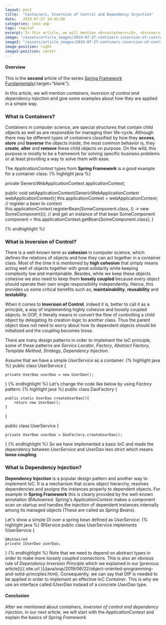 ```yaml
---
layout: post
title:  "Containers, Inversion of Control and Dependency Injection"
date:   2019-07-27 14:45:00
categories: java oop
tags: regular
excerpt: In this article, we will mention <b>containers</b>, <b>inversion of control</b> and <b>dependency injection</b> and give some examples about how they are applied in a simple way.
image: "/assets/article_images/2019-07-27-continers-inversion-of-control-and-dependency-injection/containers-ioc-di.png"
image2: "/assets/article_images/2019-07-27-continers-inversion-of-control-and-dependency-injection/containers-ioc-di-mobile.png"
image-position: right
image2-position: center
---
```

#### Overview
This is the **second** article of the series [Spring Framework Fundamentals](https://github.com/yavuztas/java-spring-fundamentals){:target="blank"}.

In this article, we will mention *containers, inversion of control and dependency injection* and give some examples about how they are applied in a simple way.
### What is Containers?
Containers in computer science, are special structures that contain child objects as well as are responsible for managing their life-cycle. Although there may be different types of containers classified by how they **access**, **store** and **traverse** the objects inside, the most common behavior is, they **create**, **alter** and **remove** these child objects on purpose. On the wild, this purpose is mostly to be a framework for solving specific business problems or at least providing a way to solve them with ease.

The *ApplicationContext* types from **Spring Framework** is a good example for a container class:
{% highlight java %}

private GenericWebApplicationContext applicationContext;

public void setApplicationContext(GenericWebApplicationContext webApplicationContext){
    this.applicationContext = webApplicationContext;
    // register a bean to context
    this.applicationContext.registerBean(SomeComponent.class, () -> new SomeComponent());
    // and get an instance of that bean
    SomeComponent component = this.applicationContext.getBean(SomeComponent.class);
}

{% endhighlight %}
### What is Inversion of Control?
There is a well-known term as **cohesion** in computer science, which defines the relations of objects and how they can act together in a container class. Most of the time it is mentioned by **high cohesion** that simply means acting well of objects together with great solidarity while keeping complexity low and maintainable. Besides, while we keep these objects cohesive we also need to keep them **loosely coupled** because every object should operate their own single responsibility independently. Hence, this provides us some critical benefits such as; **maintainability**, **reusability** and **testability**.

When it comes to **Inversion of Control**, indeed it is, better to call it as a *principle*, a way of implementing highly cohesive and loosely coupled objects. In OOP, it literally means to convert the flow of controlling a child object by delegating its creation logic to another class. Thus the parent object does not need to worry about how its dependent objects should be initialized and the coupling becomes loose.

There are many design patterns in order to implement the IoC principle, some of these patterns are *Service Locator*, *Factory*, *Abstract Factory*, *Template Method*, *Strategy*, *Dependency Injection*.

Assume that we have a simple *UserService* as a container:
{% highlight java %}
public class UserService {

    private UserDao userDao = new UserDao();

}
{% endhighlight %}
Let's change the code like below by using *Factory* pattern:
{% highlight java %}
public class DaoFactory {

    public static UserDao createUserDao(){
        return new UserDao();
    }

}

public class UserService {

    private UserDao userDao = DaoFactory.createUserDao();

}
{% endhighlight %}
So we have implemented a basic IoC and made the dependency between *UserService* and *UserDao* less strict which means **loose coupling**.
### What is Dependency Injection?
**Dependency Injection** is a popular design pattern and another way to implement IoC. It is a mechanism that scans object hierarchy, resolves dependencies and assigns the instances properly to dependent objects. For example in **Spring Framework** this is clearly provided by the well-known annotation *@Autowired*. Spring's *ApplicationContext* makes a component scan on startup and handles the injection of dependent instances internally among its managed objects (These are called as *Spring Beans*).

Let's show a simple DI over a spring bean defined as *UserService*:
{% highlight java %}
@Service
public class UserService implements IUserService {

    @Autowired
    private IUserDao userDao;

}
{% endhighlight %}
Note that we need to depend on abstract types in order to make more *loosely coupled* connections. This is also an obvious rule of *Dependency Inversion Principle* which we explained in our [previous article]({{ site.url }}/java/oop/2019/06/22/object-oriented-programming-and-solid-principles.html). Consequently, we can say that DIP is needed to be applied in order to implement an effective *IoC Container*.
This is why we use an interface called *IUserDao* instead of a concrete *UserDao* type.

#### Conclusion
After we mentioned about *containers, inversion of control and dependency injection*, in our next article, we will start with the *ApplicationContext* and explain the basics of *Spring Framework*.
